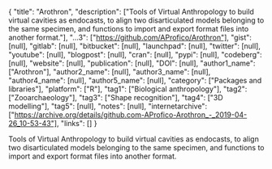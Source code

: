 {
  "title": "Arothron",
  "description": ["Tools of Virtual Anthropology to build virtual cavities as endocasts, to align two disarticulated models belonging to the same specimen, and functions to import and export format files into another format."],
  "...3": ["https://github.com/AProfico/Arothron"],
  "gist": [null],
  "gitlab": [null],
  "bitbucket": [null],
  "launchpad": [null],
  "twitter": [null],
  "youtube": [null],
  "blogpost": [null],
  "cran": [null],
  "pypi": [null],
  "codeberg": [null],
  "website": [null],
  "publication": [null],
  "DOI": [null],
  "author1_name": ["Arothron"],
  "author2_name": [null],
  "author3_name": [null],
  "author4_name": [null],
  "author5_name": [null],
  "category": ["Packages and libraries"],
  "platform": ["R"],
  "tag1": ["Biological anthropology"],
  "tag2": ["Zooarchaeology"],
  "tag3": ["Shape recognition"],
  "tag4": ["3D modelling"],
  "tag5": [null],
  "notes": [null],
  "internetarchive": ["https://archive.org/details/github.com-AProfico-Arothron_-_2019-04-26_10-53-43"],
  "links": []
}

<!-- Generated by csv2md.R – do not edit by hand -->

Tools of Virtual Anthropology to build virtual cavities as endocasts, to align two disarticulated models belonging to the same specimen, and functions to import and export format files into another format.